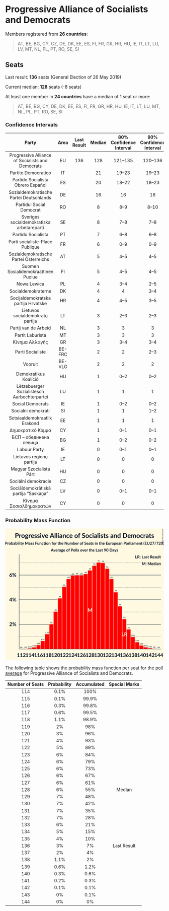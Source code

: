 # Progressive Alliance of Socialists and Democrats

Members registered from **26 countries**:

> AT, BE, BG, CY, CZ, DE, DK, EE, ES, FI, FR, GR, HR, HU, IE, IT, LT, LU, LV, MT, NL, PL, PT, RO, SE, SI

## Seats

Last result: **136** seats (General Election of 26 May 2019)

Current median: **128** seats (-8 seats)

At least one member in **24 countries** have a median of 1 seat or more:

> AT, BE, BG, CY, DE, DK, EE, ES, FI, FR, GR, HR, HU, IE, IT, LT, LU, MT, NL, PL, PT, RO, SE, SI

### Confidence Intervals

| Party | Area | Last Result | Median | 80% Confidence Interval | 90% Confidence Interval | 95% Confidence Interval | 99% Confidence Interval |
|:-----:|:----:|:-----------:|:------:|:-----------------------:|:-----------------------:|:-----------------------:|:-----------------------:|
| Progressive Alliance of Socialists and Democrats | EU | 136 | 128 | 121–135 | 120–136 | 119–137 | 117–140 |
| Partito Democratico | IT | | 21 | 19–23 | 19–23 | 18–24 | 17–25 |
| Partido Socialista Obrero Español | ES | | 20 | 18–22 | 18–23 | 17–24 | 16–25 |
| Sozialdemokratische Partei Deutschlands | DE | | 16 | 16 | 16 | 16 | 16 |
| Partidul Social Democrat | RO | | 8 | 8–9 | 8–10 | 7–10 | 7–10 |
| Sveriges socialdemokratiska arbetareparti | SE | | 8 | 7–8 | 7–8 | 7–9 | 7–9 |
| Partido Socialista | PT | | 7 | 6–8 | 6–8 | 6–8 | 5–8 |
| Parti socialiste–Place Publique | FR | | 6 | 0–9 | 0–9 | 0–10 | 0–10 |
| Sozialdemokratische Partei Österreichs | AT | | 5 | 4–5 | 4–5 | 4–5 | 4–5 |
| Suomen Sosialidemokraattinen Puolue | FI | | 5 | 4–5 | 4–5 | 4–5 | 4–5 |
| Nowa Lewica | PL | | 4 | 3–4 | 2–5 | 0–5 | 0–6 |
| Socialdemokraterne | DK | | 4 | 4 | 3–4 | 3–5 | 3–5 |
| Socijaldemokratska partija Hrvatske | HR | | 4 | 4–5 | 3–5 | 3–5 | 3–5 |
| Lietuvos socialdemokratų partija | LT | | 3 | 2–3 | 2–3 | 2–3 | 2–3 |
| Partij van de Arbeid | NL | | 3 | 3 | 3 | 3–4 | 2–4 |
| Partit Laburista | MT | | 3 | 3 | 3 | 3 | 3–4 |
| Κίνημα Αλλαγής | GR | | 3 | 3–4 | 3–4 | 2–4 | 2–4 |
| Parti Socialiste | BE-FRC | | 2 | 2 | 2–3 | 2–3 | 2–3 |
| Vooruit | BE-VLG | | 2 | 2 | 2 | 2 | 1–3 |
| Demokratikus Koalíció | HU | | 1 | 0–2 | 0–2 | 0–2 | 0–2 |
| Lëtzebuerger Sozialistesch Aarbechterpartei | LU | | 1 | 1 | 1 | 1 | 1 |
| Social Democrats | IE | | 1 | 0–2 | 0–2 | 0–2 | 0–2 |
| Socialni demokrati | SI | | 1 | 1 | 1–2 | 1–2 | 0–2 |
| Sotsiaaldemokraatlik Erakond | EE | | 1 | 1 | 1 | 1 | 1–2 |
| Δημοκρατικό Κόμμα | CY | | 1 | 0–1 | 0–1 | 0–1 | 0–1 |
| БСП – обединена левица | BG | | 1 | 0–2 | 0–2 | 0–2 | 0–2 |
| Labour Party | IE | | 0 | 0–1 | 0–1 | 0–1 | 0–1 |
| Lietuvos regionų partija | LT | | 0 | 0 | 0 | 0 | 0 |
| Magyar Szocialista Párt | HU | | 0 | 0 | 0 | 0 | 0 |
| Sociální demokracie | CZ | | 0 | 0 | 0 | 0 | 0 |
| Sociāldemokrātiskā partija “Saskaņa” | LV | | 0 | 0–1 | 0–1 | 0–1 | 0–1 |
| Κίνημα Σοσιαλδημοκρατών | CY | | 0 | 0 | 0 | 0 | 0 |

### Probability Mass Function

![Graph with seats probability mass function not yet produced](average-2025-03-31-seats-pmf-progressiveallianceofsocialistsanddemocrats.png "Seats Probability Mass Function")

The following table shows the probability mass function per seat for the [poll average](average-2025-03-31.html) for Progressive Alliance of Socialists and Democrats.

| Number of Seats | Probability | Accumulated | Special Marks |
|:---------------:|:-----------:|:-----------:|:-------------:|
| 114 | 0.1% | 100% |  |
| 115 | 0.1% | 99.9% |  |
| 116 | 0.3% | 99.8% |  |
| 117 | 0.6% | 99.5% |  |
| 118 | 1.1% | 98.9% |  |
| 119 | 2% | 98% |  |
| 120 | 3% | 96% |  |
| 121 | 4% | 93% |  |
| 122 | 5% | 89% |  |
| 123 | 6% | 84% |  |
| 124 | 6% | 79% |  |
| 125 | 6% | 73% |  |
| 126 | 6% | 67% |  |
| 127 | 6% | 61% |  |
| 128 | 6% | 55% | Median |
| 129 | 7% | 48% |  |
| 130 | 7% | 42% |  |
| 131 | 7% | 35% |  |
| 132 | 7% | 28% |  |
| 133 | 6% | 21% |  |
| 134 | 5% | 15% |  |
| 135 | 4% | 10% |  |
| 136 | 3% | 7% | Last Result |
| 137 | 2% | 4% |  |
| 138 | 1.1% | 2% |  |
| 139 | 0.6% | 1.2% |  |
| 140 | 0.3% | 0.6% |  |
| 141 | 0.2% | 0.3% |  |
| 142 | 0.1% | 0.1% |  |
| 143 | 0% | 0.1% |  |
| 144 | 0% | 0% |  |


